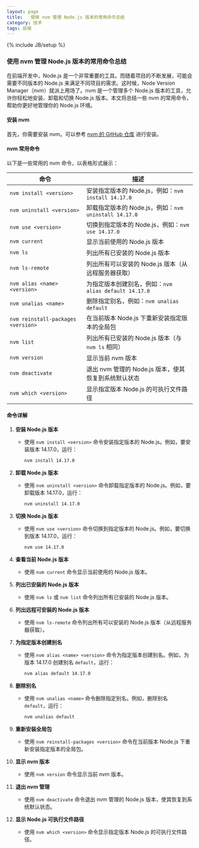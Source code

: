 ```yaml
---
layout: page
title:   使用 nvm 管理 Node.js 版本的常用命令总结
category: 技术
tags: 前端
---
```

{% include JB/setup %}

### 使用 nvm 管理 Node.js 版本的常用命令总结

在前端开发中，Node.js 是一个非常重要的工具。而随着项目的不断发展，可能会需要不同版本的 Node.js 来满足不同项目的需求。这时候，Node Version Manager（nvm）就派上用场了。nvm 是一个管理多个 Node.js 版本的工具，允许你轻松地安装、卸载和切换 Node.js 版本。本文将总结一些 nvm 的常用命令，帮助你更好地管理你的 Node.js 环境。

#### 安装 nvm

首先，你需要安装 nvm。可以参考 [nvm 的 GitHub 仓库](https://github.com/nvm-sh/nvm) 进行安装。

#### nvm 常用命令

以下是一些常用的 nvm 命令，以表格形式展示：

| 命令 | 描述 |
| --- | --- |
| `nvm install <version>` | 安装指定版本的 Node.js，例如：`nvm install 14.17.0` |
| `nvm uninstall <version>` | 卸载指定版本的 Node.js，例如：`nvm uninstall 14.17.0` |
| `nvm use <version>` | 切换到指定版本的 Node.js，例如：`nvm use 14.17.0` |
| `nvm current` | 显示当前使用的 Node.js 版本 |
| `nvm ls` | 列出所有已安装的 Node.js 版本 |
| `nvm ls-remote` | 列出所有可以安装的 Node.js 版本（从远程服务器获取） |
| `nvm alias <name> <version>` | 为指定版本创建别名，例如：`nvm alias default 14.17.0` |
| `nvm unalias <name>` | 删除指定别名，例如：`nvm unalias default` |
| `nvm reinstall-packages <version>` | 在当前版本 Node.js 下重新安装指定版本的全局包 |
| `nvm list` | 列出所有已安装的 Node.js 版本（与 `nvm ls` 相同） |
| `nvm version` | 显示当前 nvm 版本 |
| `nvm deactivate` | 退出 nvm 管理的 Node.js 版本，使其恢复到系统默认状态 |
| `nvm which <version>` | 显示指定版本 Node.js 的可执行文件路径 |

#### 命令详解

1. **安装 Node.js 版本**
   - 使用 `nvm install <version>` 命令安装指定版本的 Node.js。例如，要安装版本 14.17.0，运行：
     ```bash
     nvm install 14.17.0
     ```

2. **卸载 Node.js 版本**
   - 使用 `nvm uninstall <version>` 命令卸载指定版本的 Node.js。例如，要卸载版本 14.17.0，运行：
     ```bash
     nvm uninstall 14.17.0
     ```

3. **切换 Node.js 版本**
   - 使用 `nvm use <version>` 命令切换到指定版本的 Node.js。例如，要切换到版本 14.17.0，运行：
     ```bash
     nvm use 14.17.0
     ```

4. **查看当前 Node.js 版本**
   - 使用 `nvm current` 命令显示当前使用的 Node.js 版本。

5. **列出已安装的 Node.js 版本**
   - 使用 `nvm ls` 或 `nvm list` 命令列出所有已安装的 Node.js 版本。

6. **列出远程可安装的 Node.js 版本**
   - 使用 `nvm ls-remote` 命令列出所有可以安装的 Node.js 版本（从远程服务器获取）。

7. **为指定版本创建别名**
   - 使用 `nvm alias <name> <version>` 命令为指定版本创建别名。例如，为版本 14.17.0 创建别名 `default`，运行：
     ```bash
     nvm alias default 14.17.0
     ```

8. **删除别名**
   - 使用 `nvm unalias <name>` 命令删除指定别名。例如，删除别名 `default`，运行：
     ```bash
     nvm unalias default
     ```

9. **重新安装全局包**
   - 使用 `nvm reinstall-packages <version>` 命令在当前版本 Node.js 下重新安装指定版本的全局包。

10. **显示 nvm 版本**
    - 使用 `nvm version` 命令显示当前 nvm 版本。

11. **退出 nvm 管理**
    - 使用 `nvm deactivate` 命令退出 nvm 管理的 Node.js 版本，使其恢复到系统默认状态。

12. **显示 Node.js 可执行文件路径**
    - 使用 `nvm which <version>` 命令显示指定版本 Node.js 的可执行文件路径。
